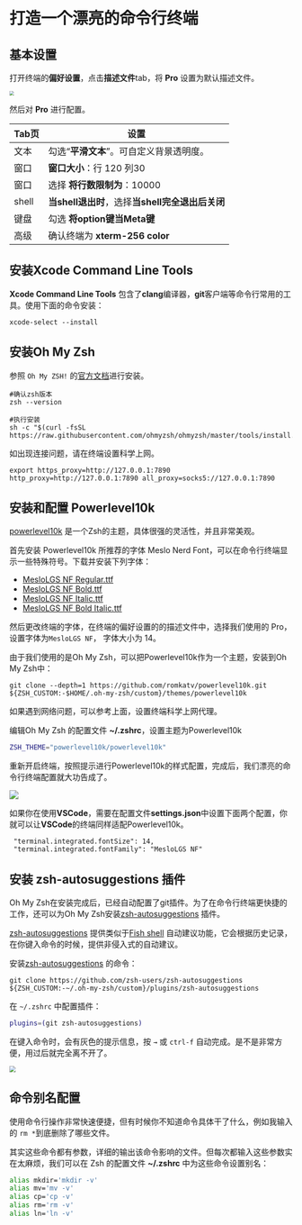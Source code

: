 # 打造一个漂亮的命令行终端


## 基本设置

打开终端的**偏好设置**，点击**描述文件**tab，将 **Pro** 设置为默认描述文件。

<img src="https://cdn.mazhen.tech/images/202206222053254.png" style="zoom:50%;" />

然后对 **Pro** 进行配置。

| Tab页 | 设置                                             |
| ----- | ------------------------------------------------ |
| 文本  | 勾选“**平滑文本**”。可自定义背景透明度。         |
| 窗口  | **窗口大小**：行 120 列30                        |
| 窗口  | 选择 **将行数限制为**：10000                     |
| shell | **当shell退出时**，选择**当shell完全退出后关闭** |
| 键盘  | 勾选 **将option键当Meta键**                      |
| 高级  | 确认终端为 **xterm-256 color**                   |

## 安装**Xcode Command Line Tools**

**Xcode Command Line Tools** 包含了**clang**编译器，**git**客户端等命令行常用的工具。使用下面的命令安装：

```
xcode-select --install
```

## 安装**Oh My Zsh**

参照 `Oh My ZSH!` 的[官方文档](https://github.com/ohmyzsh/ohmyzsh/wiki)进行安装。

```shell
#确认zsh版本
zsh --version

#执行安装
sh -c "$(curl -fsSL https://raw.githubusercontent.com/ohmyzsh/ohmyzsh/master/tools/install.sh)"
```

如出现连接问题，请在终端设置科学上网。

```shell
export https_proxy=http://127.0.0.1:7890 http_proxy=http://127.0.0.1:7890 all_proxy=socks5://127.0.0.1:7890
```

## 安装和配置 Powerlevel10k

[powerlevel10k](https://github.com/romkatv/powerlevel10k) 是一个Zsh的主题，具体很强的灵活性，并且非常美观。

首先安装 Powerlevel10k 所推荐的字体 Meslo Nerd Font，可以在命令行终端显示一些特殊符号。下载并安装下列字体：

- [MesloLGS NF Regular.ttf](https://github.com/romkatv/powerlevel10k-media/raw/master/MesloLGS%20NF%20Regular.ttf)
- [MesloLGS NF Bold.ttf](https://github.com/romkatv/powerlevel10k-media/raw/master/MesloLGS%20NF%20Bold.ttf)
- [MesloLGS NF Italic.ttf](https://github.com/romkatv/powerlevel10k-media/raw/master/MesloLGS%20NF%20Italic.ttf)
- [MesloLGS NF Bold Italic.ttf](https://github.com/romkatv/powerlevel10k-media/raw/master/MesloLGS%20NF%20Bold%20Italic.ttf)

然后更改终端的字体，在终端的偏好设置的的描述文件中，选择我们使用的 Pro，设置字体为`MesloLGS NF`， 字体大小为 14。

由于我们使用的是Oh My Zsh，可以把Powerlevel10k作为一个主题，安装到Oh My Zsh中：

```shell
git clone --depth=1 https://github.com/romkatv/powerlevel10k.git ${ZSH_CUSTOM:-$HOME/.oh-my-zsh/custom}/themes/powerlevel10k
```

如果遇到网络问题，可以参考上面，设置终端科学上网代理。

编辑Oh My Zsh 的配置文件 **~/.zshrc**，设置主题为Powerlevel10k

```bash
ZSH_THEME="powerlevel10k/powerlevel10k"
```

重新开启终端，按照提示进行Powerlevel10k的样式配置，完成后，我们漂亮的命令行终端配置就大功告成了。

![](https://cdn.mahaoliang.tech/images/202207231529094.png)

如果你在使用**VSCode**，需要在配置文件**settings.json**中设置下面两个配置，你就可以让**VSCode**的终端同样适配Powerlevel10k。

```
 "terminal.integrated.fontSize": 14, 
 "terminal.integrated.fontFamily": "MesloLGS NF"
```



## 安装 zsh-autosuggestions 插件

Oh My Zsh在安装完成后，已经自动配置了git插件。为了在命令行终端更快捷的工作，还可以为Oh My Zsh安装[zsh-autosuggestions](https://github.com/zsh-users/zsh-autosuggestions) 插件。

[zsh-autosuggestions](https://github.com/zsh-users/zsh-autosuggestions) 提供类似于[Fish shell](https://fishshell.com) 自动建议功能，它会根据历史记录，在你键入命令的时候，提供非侵入式的自动建议。

安装[zsh-autosuggestions](https://github.com/zsh-users/zsh-autosuggestions) 的命令：

```shell
git clone https://github.com/zsh-users/zsh-autosuggestions ${ZSH_CUSTOM:-~/.oh-my-zsh/custom}/plugins/zsh-autosuggestions
```

在 `~/.zshrc` 中配置插件：

```bash
plugins=(git zsh-autosuggestions)
```

在键入命令时，会有灰色的提示信息，按 `→` 或 `ctrl-f` 自动完成。是不是非常方便，用过后就完全离不开了。

<img src="https://cdn.mazhen.tech/images/202206261907246.png" style="zoom:67%;" />



## 命令别名配置

使用命令行操作非常快速便捷，但有时候你不知道命令具体干了什么，例如我输入的 `rm *`到底删除了哪些文件。

其实这些命令都有参数，详细的输出该命令影响的文件。但每次都输入这些参数实在太麻烦，我们可以在 Zsh 的配置文件 **~/.zshrc** 中为这些命令设置别名：

```bash
alias mkdir='mkdir -v'
alias mv='mv -v'
alias cp='cp -v'
alias rm='rm -v'
alias ln='ln -v'
```

